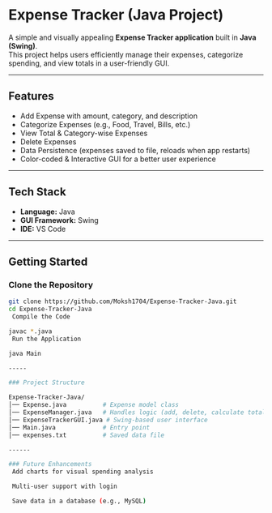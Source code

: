 #  Expense Tracker (Java Project)

A simple and visually appealing **Expense Tracker application** built in **Java (Swing)**.  
This project helps users efficiently manage their expenses, categorize spending, and view totals in a user-friendly GUI.

---

##  Features
-  Add Expense with amount, category, and description  
-  Categorize Expenses (e.g., Food, Travel, Bills, etc.)  
-  View Total & Category-wise Expenses  
-  Delete Expenses  
-  Data Persistence (expenses saved to file, reloads when app restarts)  
-  Color-coded & Interactive GUI for a better user experience  

---

##  Tech Stack
- **Language:** Java  
- **GUI Framework:** Swing  
- **IDE:** VS Code  

---

##  Getting Started  

###  Clone the Repository
```bash
git clone https://github.com/Moksh1704/Expense-Tracker-Java.git
cd Expense-Tracker-Java
 Compile the Code

javac *.java
 Run the Application

java Main

-----

### Project Structure

Expense-Tracker-Java/
│── Expense.java          # Expense model class
│── ExpenseManager.java   # Handles logic (add, delete, calculate totals)
│── ExpenseTrackerGUI.java # Swing-based user interface
│── Main.java             # Entry point
│── expenses.txt          # Saved data file

------

### Future Enhancements
 Add charts for visual spending analysis

 Multi-user support with login

 Save data in a database (e.g., MySQL)
